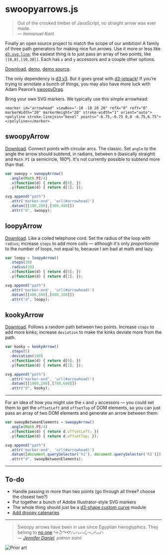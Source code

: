 swoopyarrows.js
===============

> Out of the crooked timber of JavaScript, no straight arrow was ever made.  
*— Immanuel Kant*

Finally an open source project to match the scope of our ambition! A family of three path generators for making nice fun arrows. Use it more or less like [`d3.svg.line`](https://github.com/mbostock/d3/wiki/SVG-Shapes#line); the easiest thing is to just pass an array of two points, like `[[0,0],[10,30]]`. Each has `x` and `y` accessors and a couple other options.

[Download](https://github.com/bizweekgraphics/swoopyarrows/raw/master/swoopyArrows.js), [demo](http://www.bizweekgraphics.com/swoopyarrows/), [demo source](https://github.com/bizweekgraphics/swoopyarrows/blob/master/index.html). 

The only dependency is [d3 v3](http://d3js.org). But it goes great with [d3-jetpack](https://github.com/gka/d3-jetpack)! If you’re trying to annotate a bunch of things, you may also have more luck with Adam Pearce’s [swoopyDrag](http://1wheel.github.io/swoopy-drag/). 

Bring your own SVG markers. We typically use this simple arrowhead:

```
<marker id="arrowhead" viewBox="-10 -10 20 20" refX="0" refY="0" markerWidth="20" markerHeight="20" stroke-width="1" orient="auto"><polyline stroke-linejoin="bevel" points="-6.75,-6.75 0,0 -6.75,6.75"></polyline></marker>
```

## swoopyArrow

[Download](https://github.com/bizweekgraphics/swoopyarrows/raw/master/swoopyArrow.js). Connect points with circular arcs. The classic. Set `angle` to the angle the arrow should subtend, in radians, between `0` (basically straight) and `Math.PI` (a semicircle, 180º). It's not currently possible to subtend more than that.

```javascript
var swoopy = swoopyArrow()
  .angle(Math.PI/4)
  .x(function(d) { return d[0]; })
  .y(function(d) { return d[1]; });

svg.append("path")
  .attr('marker-end', 'url(#arrowhead)')
  .datum([[100,200],[300,400]])
  .attr("d", swoopy);
```

## loopyArrow

[Download](https://github.com/bizweekgraphics/swoopyarrows/raw/master/loopyArrow.js). Like a coiled telephone cord. Set the radius of the loop with `radius`; increase `steps` to add more coils — although it's only _proportionate_ to the number of loops, not equal to, because I am bad at math and lazy.

```javascript
var loopy = loopyArrow()
  .steps(30)
  .radius(20)
  .x(function(d) { return d[0]; })
  .y(function(d) { return d[1]; });

svg.append("path")
  .attr('marker-end', 'url(#arrowhead)')
  .datum([[400,600],[800,100]])
  .attr("d", loopy);
```

## kookyArrow

[Download](https://github.com/bizweekgraphics/swoopyarrows/raw/master/kookyArrow.js). Follows a random path between two points. Increase `steps` to add more kinks; increase `deviation` to make the kinks deviate more from the path.

```javascript
var kooky = kookyArrow()
  .steps(5)
  .deviation(100)
  .x(function(d) { return d[0]; })
  .y(function(d) { return d[1]; });

svg.append("path")
  .attr('marker-end', 'url(#arrowhead)')
  .datum([[1000,200],[700,600]])
  .attr("d", kooky);
```

----

For an idea of how you might use the `x` and `y` accessors — you could set them to get the `offsetLeft` and `offsetTop` of DOM elements, so you can just pass an array of two DOM elements and generate an arrow between them:

```javascript
var swoopBetweenElements = swoopyArrow()
  .angle(Math.PI/4)
  .x(function(d) { return d.offsetLeft; })
  .y(function(d) { return d.offsetTop; });

svg.append("path")
  .attr('marker-end', 'url(#arrowhead)')
  .datum([document.querySelector('h1'), document.querySelector('h2')])
  .attr("d", swoopBetweenElements);
```

----

## To-do

- Handle passing in more than two points (go through all three? choose the closest two?)
- Put together a bunch of Adobe Illustrator-style SVG markers
- The whole thing should just be a [d3-shape custom curve](https://github.com/d3/d3-shape#custom-curves) module
- [Add droopy catenaries](https://github.com/bizweekgraphics/swoopyarrows/issues/25)

----

> Swoopy arrows have been in use since Egyptian hieroglyphics. They belong to [no one](https://github.com/bizweekgraphics/swoopyarrows/blob/master/LICENSE) ↪↺↷⟲⤣⤥⤴⤵⤶⤷⤹⤳⤻⤿⤺  
— *[Jennifer Daniel](https://twitter.com/jenniferdaniel/status/464517373740204032), patron saint*

![Prior art](https://raw.githubusercontent.com/bizweekgraphics/swoopyarrows/master/priorart.jpg)
